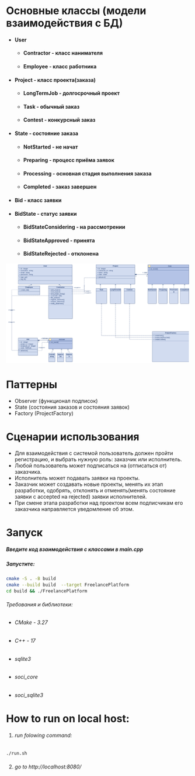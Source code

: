 # Основные классы (модели взаимодействия с БД)
* #### User
  * #### Contractor - класс нанимателя
  * #### Employee - класс работника
* #### Project - класс проекта(заказа)
  * #### LongTermJob - долгосрочный проект
  * #### Task - обычный заказ
  * #### Contest - конкурсный заказ
* #### State - состояние заказа
  * #### NotStarted - не начат
  * #### Preparing - процесс приёма заявок
  * #### Processing - основная стадия выполнения заказа
  * #### Completed - заказ завершен
* #### Bid - класс заявки
* #### BidState - статус заявки
    * #### BidStateConsidering - на рассмотрении
    * #### BidStateApproved - принята
    * #### BidStateRejected - отклонена
![diagrams/frealnceplatform Class diagram.png](https://github.com/artlvruran/freelance_platform/blob/checkpoint_1/diagrams/frealnceplatform%20Class%20diagram.png)
# Паттерны 
  * Observer (функционал подписок)
  * State (состояния заказов и состояния заявок)
  * Factory (ProjectFactory)
# Сценарии использования
- Для взаимодействия с системой пользователь должен пройти регистрацию, и выбрать нужную роль: заказчик или исполнитель.
- Любой пользователь может подписаться на (отписаться от) заказчика.
- Исполнитель может подавать заявки на проекты.
- Заказчик может создавать новые проекты, менять их этап разработки, одобрять, отклонять и отменять(менять состояние заявки с accepted на rejected) заявки исполнителей.
- При смене этапа разработки над проектом всем подписчикам его заказчика направляется уведомление об этом.
# Запуск
##### Введите код взаимодействия с классами в main.cpp
##### Запустите:
``` bash
cmake -S . -B build
cmake --build build  --target FreelancePlatform
cd build && ./FreelancePlatform
```

###### Требования и библиотеки:
* ###### CMake - 3.27
* ###### С++ - 17
* ###### sqlite3
* ###### soci_core
* ###### soci_sqlite3

# How to run on local host:
1. ###### run folowing command:
```bash
./run.sh
```
2. ###### go to http://localhost:8080/